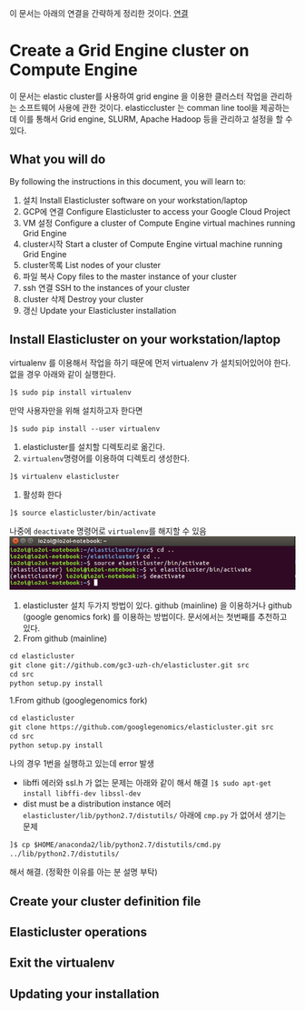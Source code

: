 이 문서는 아래의 연결을 간략하게 정리한 것이다.
[연결](http://googlegenomics.readthedocs.io/en/latest/use_cases/setup_gridengine_cluster_on_compute_engine/index.html)
# Create a Grid Engine cluster on Compute Engine
이 문서는 elastic cluster를 사용하여 grid engine 을 이용한 클러스터 작업을 관리하는 소프트웨어 사용에 관한 것이다.
elasticcluster 는 comman line tool을 제공하는데 이를 통해서 Grid engine, SLURM, Apache Hadoop 등을 관리하고 설정을 할 수 있다. 

## What you will do
By following the instructions in this document, you will learn to:

1. 설치 Install Elasticluster software on your workstation/laptop
1. GCP에 연결 Configure Elasticluster to access your Google Cloud Project
1. VM 설정 Configure a cluster of Compute Engine virtual machines running Grid Engine
1. cluster시작 Start a cluster of Compute Engine virtual machine running Grid Engine
1. cluster목록 List nodes of your cluster
1. 파일 복사 Copy files to the master instance of your cluster
1. ssh 연결 SSH to the instances of your cluster
1. cluster 삭제 Destroy your cluster
1. 갱신 Update your Elasticluster installation

## Install Elasticluster on your workstation/laptop
virtualenv 를 이용해서 작업을 하기 때문에 먼저 virtualenv 가 설치되어있어야 한다.
없을 경우 아래와 같이 실행한다.
```shell
]$ sudo pip install virtualenv
```
만약 사용자만을 위해 설치하고자 한다면
```shell
]$ sudo pip install --user virtualenv
```
1. elasticluster를 설치할 디렉토리로 옮긴다.
1. ```virtualenv```명령어를 이용하여 디렉토리 생성한다.
```shell
]$ virtualenv elasticluster
```
1. 활성화 한다
```shell
]$ source elasticluster/bin/activate
```
나중에 ```deactivate``` 명령어로 ```virtualenv```를 해지할 수 있음
![file](activate-virtualenv.png)
1. elasticluster 설치
두가지 방법이 있다. github (mainline) 을 이용하거나 github (google genomics fork) 를 이용하는 방법이다. 문서에서는 첫번째를 추천하고 있다.
 1. From github (mainline)
 ```
cd elasticluster
git clone git://github.com/gc3-uzh-ch/elasticluster.git src
cd src
python setup.py install
```
  1.From github (googlegenomics fork)
  ```
cd elasticluster
git clone https://github.com/googlegenomics/elasticluster.git src
cd src
python setup.py install
```
나의 경우 1번을 실행하고 있는데 error 발생
  - libffi 에러와 ssl.h 가 없는 문제는 아래와 같이 해서 해결
  ```]$ sudo apt-get install libffi-dev libssl-dev```
  - dist must be a distribution instance 에러 
  ```elasticluster/lib/python2.7/distutils/``` 아래에 ```cmp.py``` 가 없어서 생기는 문제 
  ```shell
  ]$ cp $HOME/anaconda2/lib/python2.7/distutils/cmd.py ../lib/python2.7/distutils/
  ```
  해서 해결. (정확한 이유를 아는 분 설명 부탁)
  
##  Create your cluster definition file

## Elasticluster operations

## Exit the virtualenv

## Updating your installation